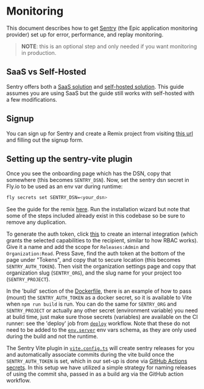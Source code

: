 # Monitoring

This document describes how to get [Sentry](https://sentry.io/) (the Epic
application monitoring provider) set up for error, performance, and replay
monitoring.

> **NOTE**: this is an optional step and only needed if you want monitoring in
> production.

## SaaS vs Self-Hosted

Sentry offers both a [SaaS solution](https://sentry.io/) and
[self-hosted solution](https://develop.sentry.dev/self-hosted/). This guide
assumes you are using SaaS but the guide still works with self-hosted with a few
modifications.

## Signup

You can sign up for Sentry and create a Remix project from visiting
[this url](https://sentry.io/signup/?project_platform=javascript-remix) and
filling out the signup form.

## Setting up the sentry-vite plugin

Once you see the onboarding page which has the DSN, copy that somewhere (this
becomes `SENTRY_DSN`). Now, set the sentry dsn secret in Fly.io to be used as an
env var during runtime:

```sh
fly secrets set SENTRY_DSN=<your_dsn>
```

See the guide for the remix
[here](https://docs.sentry.io/platforms/javascript/guides/remix/). Run the
installation wizard but note that some of the steps included already exist in
this codebase so be sure to remove any duplication.

To generate the auth token, click
[this](https://sentry.io/orgredirect/settings/:orgslug/developer-settings/new-internal/)
to create an internal integration (which grants the selected capabilities to the
recipient, similar to how RBAC works). Give it a name and add the scope for
`Releases:Admin` and `Organization:Read`. Press Save, find the auth token at the
bottom of the page under "Tokens", and copy that to secure location (this
becomes `SENTRY_AUTH_TOKEN`). Then visit the organization settings page and copy
that organization slug (`SENTRY_ORG`), and the slug name for your project too
(`SENTRY_PROJECT`).

In the 'build' section of the [Dockerfile](../other/Dockerfile), there is an
example of how to pass (mount) the `SENTRY_AUTH_TOKEN` as a docker secret, so it
is available to Vite when `npm run build` is run. You can do the same for
`SENTRY_ORG` and `SENTRY_PROJECT` or actually any other secret (environment
variable) you need at build time, just make sure those secrets (variables) are
available on the CI runner: see the 'deploy' job from
[`deploy`](../.github/workflows/deploy.yml) workflow. Note that these do not
need to be added to the [`env.server`](../app/utils/env.server.ts) env vars
schema, as they are only used during the build and not the runtime.

The Sentry Vite plugin in [`vite.config.ts`](../vite.config.ts) will create
sentry releases for you and automatically associate commits during the vite
build once the `SENTRY_AUTH_TOKEN` is set, which in our set-up is done via
[GitHub Actions secrets](https://docs.github.com/en/actions/security-guides/using-secrets-in-github-actions).
In this setup we have utilized a simple strategy for naming releases of using
the commit sha, passed in as a build arg via the GitHub action workflow.
